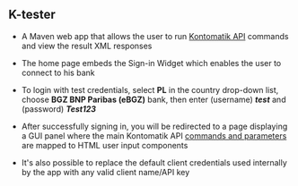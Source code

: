 ## K-tester

- A Maven web app that allows the user to run [Kontomatik API](http://developer.kontomatik.com/api-doc) commands and view the result XML responses 

- The home page embeds the Sign-in Widget which enables the user to connect to his bank 

- To login with test credentials, select **PL** in the country drop-down list, choose **BGZ BNP Paribas (eBGZ)** bank, then enter (username) **_test_** and (password) **_Test123_**

- After successfully signing in, you will be redirected to a page displaying a GUI panel where the main Kontomatik API [commands and parameters](http://developer.kontomatik.com/api-doc/#advanced-api) are mapped to HTML user input components 

- It's also possible to replace the default client credentials used internally by the app with any valid client name/API key

